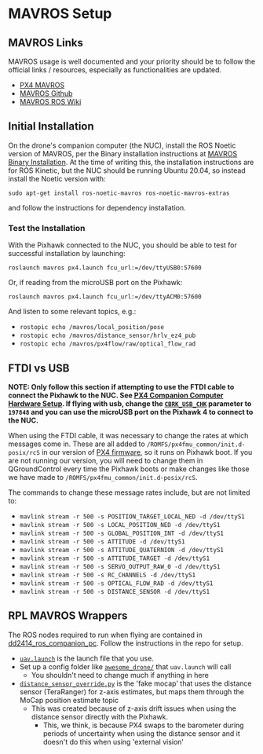# MAVROS Setup

## MAVROS Links

MAVROS usage is well documented and your priority should be to follow
the official links / resources, especially as functionalities are updated.

 * [PX4 MAVROS](https://dev.px4.io/master/en/ros/mavros_installation.html)
 * [MAVROS Github](https://github.com/mavlink/mavros/tree/master/mavros)
 * [MAVROS ROS Wiki](http://wiki.ros.org/mavros)

## Initial Installation

On the drone's companion computer (the NUC), install the ROS Noetic version of
MAVROS, per the Binary installation instructions at
[MAVROS Binary Installation](https://github.com/mavlink/mavros/tree/master/mavros#binary-installation-deb).
At the time of writing this, the installation instructions are for ROS Kinetic,
but the NUC should be running Ubuntu 20.04, so instead install the Noetic version with:

`sudo apt-get install ros-noetic-mavros ros-noetic-mavros-extras`

and follow the instructions for dependency installation.

### Test the Installation

With the Pixhawk connected to the NUC, you should be able to
test for successful installation by launching:

`roslaunch mavros px4.launch fcu_url:=/dev/ttyUSB0:57600`

Or, if reading from the microUSB port on the Pixhawk:

`roslaunch mavros px4.launch fcu_url:=/dev/ttyACM0:57600`


And listen to some relevant topics, e.g.:

 * `rostopic echo /mavros/local_position/pose`
 * `rostopic echo /mavros/distance_sensor/hrlv_ez4_pub`
 * `rostopic echo /mavros/px4flow/raw/optical_flow_rad`


## FTDI vs USB
**NOTE: Only follow this section if attempting to use the FTDI cable to connect the Pixhawk to the NUC.
See [PX4 Companion Computer Hardware Setup](https://docs.px4.io/master/en/companion_computer/pixhawk_companion.html#hardware-setup).
If flying with usb, change the [`CBRK_USB_CHK`](https://docs.px4.io/master/en/advanced_config/parameter_reference.html#CBRK_USB_CHK) parameter to `197848` and you can use the microUSB port on the Pixhawk 4 to connect to the NUC.**

When using the FTDI cable,
it was necessary to change the rates at which messages come in.
These are all added to `/ROMFS/px4fmu_common/init.d-posix/rcS` in our version of
[PX4 firmware](https://github.com/alsarm/PX4-Autopilot),
so it runs on Pixhawk boot.
If you are not running our version, you will need to change them
in QGroundControl every time the Pixhawk boots or make changes like
those we have made to  `/ROMFS/px4fmu_common/init.d-posix/rcS`.

The commands to change these message rates include, but are not limited to:

 * `mavlink stream -r 500 -s POSITION_TARGET_LOCAL_NED -d /dev/ttyS1`
 * `mavlink stream -r 500 -s LOCAL_POSITION_NED -d /dev/ttyS1`
 * `mavlink stream -r 500 -s GLOBAL_POSITION_INT -d /dev/ttyS1`
 * `mavlink stream -r 500 -s ATTITUDE -d /dev/ttyS1`
 * `mavlink stream -r 500 -s ATTITUDE_QUATERNION -d /dev/ttyS1`
 * `mavlink stream -r 500 -s ATTITUDE_TARGET -d /dev/ttyS1`
 * `mavlink stream -r 500 -s SERVO_OUTPUT_RAW_0 -d /dev/ttyS1`
 * `mavlink stream -r 500 -s RC_CHANNELS -d /dev/ttyS1`
 * `mavlink stream -r 500 -s OPTICAL_FLOW_RAD -d /dev/ttyS1`
 * `mavlink stream -r 500 -s DISTANCE_SENSOR -d /dev/ttyS1`


## RPL MAVROS Wrappers

The ROS nodes required to run when flying are contained in
[dd2414_ros_companion_pc](https://github.com/alsarm/dd2414_ros_companion_pc).
Follow the instructions in the repo for setup.

 * [`uav.launch`](https://github.com/alsarm/dd2414_ros_companion_pc/blob/main/src/rpl/launch/uav.launch)
   is the launch file that you use.
 * Set up a config folder like [`awesome_drone/`](https://github.com/alsarm/dd2414_ros_companion_pc/tree/main/src/rpl/config/awesome_drone) that `uav.launch` will call
   * You shouldn't need to change much if anything in here
 * [`distance_sensor_override.py`](https://github.com/alsarm/dd2414_ros_companion_pc/blob/main/src/rpl/src/distance_sensor_override.py) is the 'fake mocap' that uses the distance sensor (TeraRanger) for z-axis estimates, but maps them through the MoCap position estimate topic
   * This was created because of z-axis drift issues when using the distance sensor directly with the Pixhawk.
     * This, we think, is because PX4 swaps to the barometer during periods of uncertainty when using the distance sensor and it doesn't do this when using 'external vision'